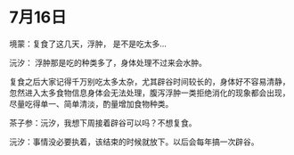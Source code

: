 # 7月16日

境蒙：复食了这几天，浮肿， 是不是吃太多…

沅汐：  浮肿那是吃的种类多了，身体处理不过来会水肿。

复食之后大家记得千万别吃太多太杂，尤其辟谷时间较长的，身体好不容易清静，忽然进入太多食物信息身体会无法处理，腹泻浮肿一类拒绝消化的现象都会出现，尽量吃得单一、简单清淡，酌量增加食物种类。

茶子参：沅汐，我想下周接着辟谷可以吗？不想复食。

沅汐：事情没必要执着，该结束的时候就放下。以后会每年搞一次辟谷。

